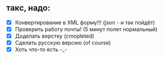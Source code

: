 такс, надо:
-
- [x] Конвертирование в XML форму!!! (json - и так пойдёт)
- [x] Проверить работу почты! (5 минут полет нормальный)
- [X] Доделать верстку (cmopleted)
- [x] Сделать русскую версию (of course)
- [X] Хоть что-то есть -_-
